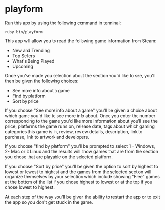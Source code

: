 # playform


Run this app by using the following command in terminal:

```
ruby bin/playform
```

This app will allow you to read the following game information from Steam:

- New and Trending 
- Top Sellers
- What's Being Played
- Upcoming

Once you've made you selection about the section you'd like to see, you'll then be given the following choices:

- See more info about a game
- Find by platform
- Sort by price

If you choose "See more info about a game" you'll be given a choice about which game you'd like to see more info about. Once you enter the number corresponding to the game you'd like more information about you'll see the price, platforms the game runs on, release date, tags about which gaming categories this game is in, review, review details, description, link to purchase, link to artwork and developers.

If you choose "find by platform" you'll be prompted to select 1 - Windows, 2- Mac or 3 Linux and the results will show games that are from the section you chose that are playable on the selected platform.

If you choose "Sort by price" you'll be given the option to sort by highest to lowest or lowest to highest and the games from the selected section will organize themselves by your selection which include showing "Free" games at the bottom of the list if you chose highest to lowest or at the top if you chose lowest to highest.

At each step of the way you'll be given the ability to restart the app or to exit the app so you don't get stuck in the game.
